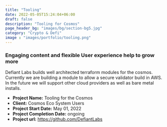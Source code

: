 ```yaml
---
title: "Tooling"
date: 2022-05-05T15:24:04+06:00
draft: false
description: "Tooling for Cosmos"
page_header_bg: "images/bg/section-bg5.jpg"
category: "Crypto & Defi"
image : "images/portfolio/tooling.png"
--- 
```



### Engaging content and flexible User experience help to grow more

Defiant Labs builds well architected terraform modules for the cosmos.  Currently we are building a module to allow a secure validator build in AWS.  In the future we will support other cloud providers as well as bare metal installs.


- **Project Name:** Tooling for the Cosmos
- **Client:** Cosmos Eco System Users
- **Project Start Date:** May 01, 2022
- **Project Completion Date:** ongoing
- **Project url:** https://github.com/DefiantLabs
